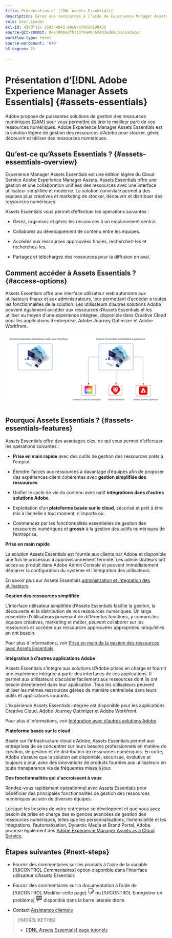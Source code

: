 ```yaml
---
title: Présentation d’ [!DNL Assets Essentials]
description: Gérez vos ressources à l’aide de Experience Manager Assets Essentials, un outil léger de gestion des ressources numériques qui fonctionne dans les applications Experience Cloud.
role: User,Leader
exl-id: 43ddf11c-36d3-4643-80c9-b7dd5d199450
source-git-commit: 0e41008adfb713f0a40c65433adeac53c195a2ac
workflow-type: tm+mt
source-wordcount: '640'
ht-degree: 2%

---
```


# Présentation d’[!DNL Adobe Experience Manager Assets Essentials] {#assets-essentials}

<!-- TBD: Update this banner to remove Beta label. 
![Banner image for beta docs](assets/do-not-localize/banner-image-beta-docs.png)

-->

Adobe propose de puissantes solutions de gestion des ressources numériques (DAM) pour vous permettre de tirer le meilleur parti de vos ressources numériques. Adobe Experience Manager Assets Essentials est la solution légère de gestion des ressources d’Adobe pour stocker, gérer, découvrir et utiliser des ressources numériques.

## Qu’est-ce qu’Assets Essentials ? {#assets-essemtials-overview}

Experience Manager Assets Essentials est une édition légère du Cloud Service Adobe Experience Manager Assets. Assets Essentials offre une gestion et une collaboration unifiées des ressources avec une interface utilisateur simplifiée et moderne. La solution conviviale permet à des équipes plus créatives et marketing de stocker, découvrir et distribuer des ressources numériques.

Assets Essentials vous permet d’effectuer les opérations suivantes :

* Gérez, organisez et gérez les ressources à un emplacement central.

* Collaborez au développement de contenu entre les équipes.

* Accédez aux ressources approuvées finales, recherchez-les et recherchez-les.

* Partagez et téléchargez des ressources pour la diffusion en aval.

## Comment accéder à Assets Essentials ? {#access-options}

Assets Essentials offre une interface utilisateur web autonome aux utilisateurs finaux et aux administrateurs, leur permettant d’accéder à toutes les fonctionnalités de la solution. Les utilisateurs d’autres solutions Adobe peuvent également accéder aux ressources d’Assets Essentials et les utiliser au moyen d’une expérience intégrée, disponible dans Creative Cloud pour les applications d’entreprise, Adobe Journey Optimizer et Adobe Workfront.

![Intégrations à d’autres solutions](assets/assets-essentials-integration.svg)

## Pourquoi Assets Essentials ? {#assets-essentials-features}

Assets Essentials offre des avantages clés, ce qui vous permet d’effectuer les opérations suivantes :

* **Prise en main rapide** avec des outils de gestion des ressources prêts à l’emploi.

* Étendre l’accès aux ressources à davantage d’équipes afin de proposer des expériences client cohérentes avec **gestion simplifiée des ressources**.

* Unifier le cycle de vie du contenu avec natif **intégrations dans d’autres solutions Adobe**.

* Exploitation d’un **plateforme basée sur le cloud**, sécurisé et prêt à être mis à l’échelle à tout moment, n’importe où.

* Commencez par les fonctionnalités essentielles de gestion des ressources numériques et **grossir** à la gestion des actifs numériques de l’entreprise.

**Prise en main rapide**

La solution Assets Essentials est fournie aux clients par Adobe et disponible une fois le processus d’approvisionnement terminé. Les administrateurs ont accès au produit dans Adobe Admin Console et peuvent immédiatement démarrer la configuration du système et l’intégration des utilisateurs.

En savoir plus sur Assets Essentials [administration et intégration des utilisateurs](deploy-administer.md).

**Gestion des ressources simplifiée**

L’interface utilisateur simplifiée d’Assets Essentials facilite la gestion, la découverte et la distribution de vos ressources numériques. Un large ensemble d’utilisateurs provenant de différentes fonctions, y compris les équipes créatives, marketing et métier, peuvent collaborer sur les ressources et accéder aux ressources approuvées appropriées lorsqu’elles en ont besoin.

Pour plus d’informations, voir [Prise en main de la gestion des ressources avec Assets Essentials](get-started.md).

**Intégration à d’autres applications Adobe**

Assets Essentials s’intègre aux solutions d’Adobe prises en charge et fournit une expérience intégrée à partir des interfaces de ces applications. Il permet aux utilisateurs d’accéder facilement aux ressources dont ils ont besoin directement dans leur application. Tous les utilisateurs peuvent utiliser les mêmes ressources gérées de manière centralisée dans leurs outils et applications courants.

L’expérience Assets Essentials intégrée est disponible pour les applications Creative Cloud, Adobe Journey Optimizer et Adobe Workfront.

Pour plus d’informations, voir [Intégration avec d’autres solutions Adobe](integration.md).

**Plateforme basée sur le cloud**

Basée sur l’infrastructure cloud d’Adobe, Assets Essentials permet aux entreprises de se concentrer sur leurs besoins professionnels en matière de création, de gestion et de distribution de ressources numériques. En outre, Adobe s’assure que la solution est disponible, sécurisée, évolutive et toujours à jour, avec des innovations de produits fournies aux utilisateurs en toute transparence via de fréquentes mises à jour.

**Des fonctionnalités qui s&#39;accroissent à vous**

Rendez-vous rapidement opérationnel avec Assets Essentials pour bénéficier des principales fonctionnalités de gestion des ressources numériques au sein de diverses équipes.

Lorsque les besoins de votre entreprise se développent et que vous avez besoin de prise en charge des exigences avancées de gestion des ressources numériques, telles que les personnalisations, l’extensibilité et les intégrations, l’automatisation, Dynamic Media et Brand Portal, Adobe propose également des [Adobe Experience Manager Assets as a Cloud Service](https://experienceleague.adobe.com/docs/experience-manager-cloud-service/content/assets/home.html?lang=en).


## Étapes suivantes {#next-steps}

* Fournir des commentaires sur les produits à l’aide de la variable [!UICONTROL Commentaires] option disponible dans l’interface utilisateur d’Assets Essentials

* Fournir des commentaires sur la documentation à l’aide de [!UICONTROL Modifier cette page] ![modifier la page ;](assets/do-not-localize/edit-page.png) ou [!UICONTROL Enregistrer un problème] ![Création d’un problème GitHub](assets/do-not-localize/github-issue.png) disponible dans la barre latérale droite

* Contact [Assistance clientèle](https://experienceleague.adobe.com/?support-solution=General&amp;lang=fr#support)


>[!MORELIKETHIS]
>
>* [[!DNL Assets Essentials] page tutoriels](https://experienceleague.adobe.com/docs/experience-manager-learn/assets-essentials/overview.html?lang=en)

